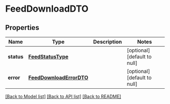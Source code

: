 # FeedDownloadDTO
## Properties

| Name | Type | Description | Notes |
|------------ | ------------- | ------------- | -------------|
| **status** | [**FeedStatusType**](FeedStatusType.md) |  | [optional] [default to null] |
| **error** | [**FeedDownloadErrorDTO**](FeedDownloadErrorDTO.md) |  | [optional] [default to null] |

[[Back to Model list]](../README.md#documentation-for-models) [[Back to API list]](../README.md#documentation-for-api-endpoints) [[Back to README]](../README.md)

